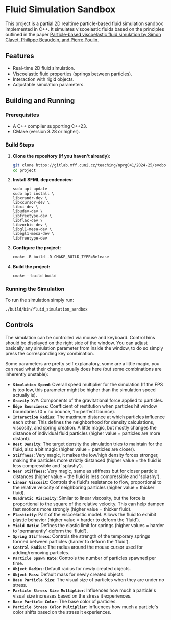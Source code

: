 # Fluid Simulation Sandbox

This project is a partial 2D realtime particle-based fluid simulation sandbox implemented in C++. It simulates viscoelastic fluids based on the principles outlined in the paper [Particle-based viscoelastic fluid simulation by Simon Clavet, Philippe Beaudoin, and Pierre Poulin](https://dl.acm.org/doi/10.1145/1073368.1073400).

## Features

*   Real-time 2D fluid simulation.
*   Viscoelastic fluid properties (springs between particles).
*   Interaction with rigid objects.
*   Adjustable simulation parameters.

## Building and Running

### Prerequisites

*   A C++ compiler supporting C++23.
*   CMake (version 3.28 or higher).

### Build Steps

1.  **Clone the repository (if you haven't already):**
    ```bash
    git clone https://gitlab.mff.cuni.cz/teaching/nprg041/2024-25/svoboda-cze-1220/prasilfi.git
    cd project
    ```

2.  **Install SFML dependencies:**
    ```
    sudo apt update
    sudo apt install \
    libxrandr-dev \
    libxcursor-dev \
    libxi-dev \
    libudev-dev \
    libfreetype-dev \
    libflac-dev \
    libvorbis-dev \
    libgl1-mesa-dev \
    libegl1-mesa-dev \
    libfreetype-dev
    ```

2.  **Configure the project:**
    ```
    cmake -B build -D CMAKE_BUILD_TYPE=Release
    ```

3.  **Build the project:**
    ```
    cmake --build build
    ```

### Running the Simulation
To run the simulation simply run:

```
./build/bin/fluid_simulation_sandbox
```

## Controls

The simulation can be controlled via mouse and keyboard. Control hins should be displayed on the right side of the window. You can adjust basically any simulation parameter from inside the window, to do so simply press the corresponding key combination.

Some parameters are pretty self explanatory, some are a little magic, you can read what their change usually does here (but some combinations are inherently unstable):

*   **`Simulation Speed`**: Overall speed multiplier for the simulation (If the FPS is too low, this parameter might be higher than the simulation speed actually is).
*   **`Gravity X/Y`**: Components of the gravitational force applied to particles.
*   **`Edge Bounciness`**: Coefficient of restitution when particles hit window boundaries (0 = no bounce, 1 = perfect bounce).
*   **`Interaction Radius`**: The maximum distance at which particles influence each other. This defines the neighborhood for density calculations, viscosity, and spring creation. A little magic, but mostly changes the distance of individual fluid particles (higher value = particles are more distant).
*   **`Rest Density`**: The target density the simulation tries to maintain for the fluid, also a bit magic (higher value = particles are closer).
*   **`Stiffness`**: Very magic, it makes the low/high density forces stronger, making the particles more strictly distanced (higher value = the fluid is less compressible and 'splashy').
*   **`Near Stiffness`**: Very magic, same as stiffness but for closer particle distances (higher value = the fluid is less compressible and 'splashy').
*   **`Linear Viscosit`**: Controls the fluid's resistance to flow, proportional to the relative velocity of neighboring particles (higher value = thicker fluid).
*   **`Quadratic Viscosity`**: Similar to linear viscosity, but the force is proportional to the square of the relative velocity. This can help dampen fast motions more strongly (higher value = thicker fluid).
*   **`Plasticity`**: Part of the viscoelastic model. Allows the fluid to exhibit plastic behavior (higher value = harder to deform the 'fluid').
*   **`Yield Ratio`**: Defines the elastic limit for springs (higher values = harder to 'permanently' deform the 'fluid').
*   **`Spring Stiffness`**: Controls the strength of the temporary springs formed between particles (harder to deform the 'fluid').
*   **`Control Radius`**: The radius around the mouse cursor used for adding/removing particles.
*   **`Particle Spawn Rate`**: Controls the number of particles spawned per time.
*   **`Object Radius`**: Default radius for newly created objects.
*   **`Object Mass`**: Default mass for newly created objects.
*   **`Base Particle Size`**: The visual size of particles when they are under no stress.
*   **`Particle Stress Size Multiplier`**: Influences how much a particle's visual size increases based on the stress it experiences.
*   **`Base Particle Color`**: The base color of particles.
*   **`Particle Stress Color Multiplier`**: Influences how much a particle's color shifts based on the stress it experiences.
